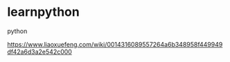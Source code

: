 # learnpython
python

https://www.liaoxuefeng.com/wiki/0014316089557264a6b348958f449949df42a6d3a2e542c000
